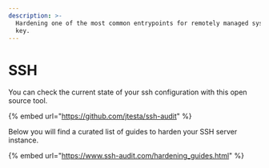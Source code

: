 ```yaml
---
description: >-
  Hardening one of the most common entrypoints for remotely managed systems is
  key.
---
```


# SSH

You can check the current state of your ssh configuration with this open source tool.

{% embed url="https://github.com/jtesta/ssh-audit" %}

Below you will find a curated list of guides to harden your SSH server instance.

{% embed url="https://www.ssh-audit.com/hardening_guides.html" %}
